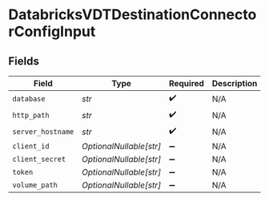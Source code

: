 # DatabricksVDTDestinationConnectorConfigInput


## Fields

| Field                   | Type                    | Required                | Description             |
| ----------------------- | ----------------------- | ----------------------- | ----------------------- |
| `database`              | *str*                   | :heavy_check_mark:      | N/A                     |
| `http_path`             | *str*                   | :heavy_check_mark:      | N/A                     |
| `server_hostname`       | *str*                   | :heavy_check_mark:      | N/A                     |
| `client_id`             | *OptionalNullable[str]* | :heavy_minus_sign:      | N/A                     |
| `client_secret`         | *OptionalNullable[str]* | :heavy_minus_sign:      | N/A                     |
| `token`                 | *OptionalNullable[str]* | :heavy_minus_sign:      | N/A                     |
| `volume_path`           | *OptionalNullable[str]* | :heavy_minus_sign:      | N/A                     |